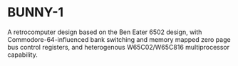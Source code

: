 # BUNNY-1
A retrocomputer design based on the Ben Eater 6502 design, with Commodore-64-influenced bank switching and memory mapped zero page bus control registers, and heterogenous W65C02/W65C816 multiprocessor capability.
